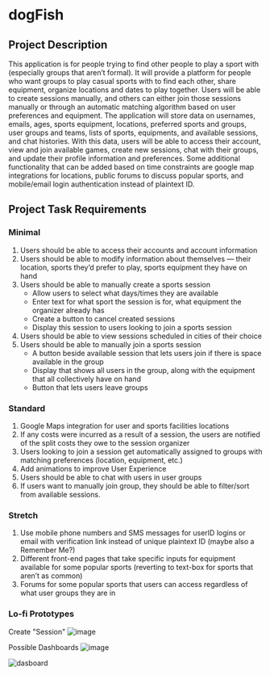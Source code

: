 # dogFish

## Project Description

This application is for people trying to find other people to play a sport with (especially groups that aren’t formal). It will provide a platform for people who want groups to play casual sports with to find each other, share equipment, organize locations and dates to play together. Users will be able to create sessions manually, and others can either join those sessions manually or through an automatic matching algorithm based on user preferences and equipment. The application will store data on usernames, emails, ages, sports equipment, locations, preferred sports and groups, user groups and teams, lists of sports, equipments, and available sessions, and chat histories. With this data, users will be able to access their account, view and join available games, create new sessions, chat with their groups, and update their profile information and preferences. Some additional functionality that can be added based on time constraints are google map integrations for locations, public forums to discuss popular sports, and mobile/email login authentication instead of plaintext ID.

## Project Task Requirements

### Minimal

1. Users should be able to access their accounts and account information
2. Users should be able to modify information about themselves — their location, sports they’d prefer to play, sports equipment they have on hand
3. Users should be able to manually create a sports session
    - Allow users to select what days/times they are available
    - Enter text for what sport the session is for, what equipment the organizer already has
    - Create a button to cancel created sessions
    - Display this session to users looking to join a sports session
4. Users should be able to view sessions scheduled in cities of their choice
5. Users should be able to manually join a sports session
    - A button beside available session that lets users join if there is space available in the group 
    - Display that shows all users in the group, along with the equipment that all collectively have on hand
    - Button that lets users leave groups

### Standard

1. Google Maps integration for user and sports facilities locations
2. If any costs were incurred as a result of a session, the users are notified of the split costs they owe to the session organizer
3. Users looking to join a session get automatically assigned to groups with matching preferences (location, equipment, etc.)
4. Add animations to improve User Experience
5. Users should be able to chat with users in user groups
6. If users want to manually join group, they should be able to filter/sort from available sessions.

### Stretch

1. Use mobile phone numbers and SMS messages for userID logins or email with verification link instead of unique plaintext ID (maybe also a Remember Me?)
2. Different front-end pages that take specific inputs for equipment available for some popular sports (reverting to text-box for sports that aren’t as common)
3. Forums for some popular sports that users can access regardless of what user groups they are in


### Lo-fi Prototypes

Create "Session"
![image](https://github.com/srujanr40/dogfish/assets/54603297/5f81141c-f6e8-4f4a-b893-e009d0f8f6d5)

Possible Dashboards
![image](https://github.com/srujanr40/dogfish/assets/54603297/7e5a90c6-00cd-47e0-bdad-1996e6627f34)

![dasboard](https://github.com/srujanr40/dogfish/assets/13267569/8fb99365-71ff-4136-b61b-adb430ba0d69)




